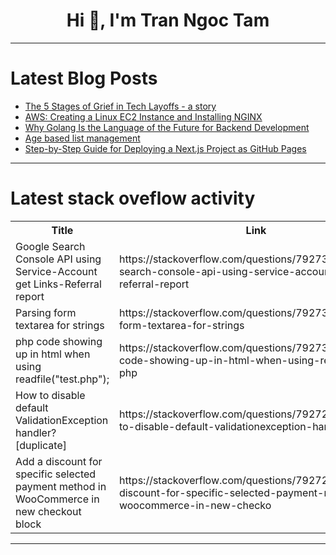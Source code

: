 <h1 align="center">Hi 👋, I'm Tran Ngoc Tam</h1>

---

# Latest Blog Posts 
<!-- BLOG-POST-LIST:START -->
- [The 5 Stages of Grief in Tech Layoffs - a story](https://dev.to/silviaespanagil/the-5-stages-of-grief-in-tech-layoffs-a-story-23c4)
- [AWS: Creating a Linux EC2 Instance and Installing NGINX](https://dev.to/johnogbonna/aws-creating-a-linux-ec2-instance-and-installing-nginx-593j)
- [Why Golang Is the Language of the Future for Backend Development](https://dev.to/nabieebabak/why-golang-is-the-language-of-the-future-for-backend-development-ni)
- [Age based list management](https://dev.to/kofa_sunday_73d00f8011584/age-based-list-management-43ie)
- [Step-by-Step Guide for Deploying a Next.js Project as GitHub Pages](https://dev.to/lovelydev829/step-by-step-guide-for-deploying-a-nextjs-project-as-github-pages-33kb)
<!-- BLOG-POST-LIST:END -->

---

# Latest stack oveflow activity
<table>
  <tr><th>Title</th><th>Link</th></tr>
  <!-- STACKOVERFLOW:START --><tr><td>Google Search Console API using Service-Account get Links-Referral report</td><td>https://stackoverflow.com/questions/79273378/google-search-console-api-using-service-account-get-links-referral-report</td></tr><tr><td>Parsing form textarea for strings</td><td>https://stackoverflow.com/questions/79273293/parsing-form-textarea-for-strings</td></tr><tr><td>php code showing up in html when using readfile&lpar;&quot;test.php&quot;&rpar;;</td><td>https://stackoverflow.com/questions/79273094/php-code-showing-up-in-html-when-using-readfiletest-php</td></tr><tr><td>How to disable default ValidationException handler? [duplicate]</td><td>https://stackoverflow.com/questions/79272940/how-to-disable-default-validationexception-handler</td></tr><tr><td>Add a discount for specific selected payment method in WooCommerce in new checkout block</td><td>https://stackoverflow.com/questions/79272918/add-a-discount-for-specific-selected-payment-method-in-woocommerce-in-new-checko</td></tr><!-- STACKOVERFLOW:END -->
</table>

---


